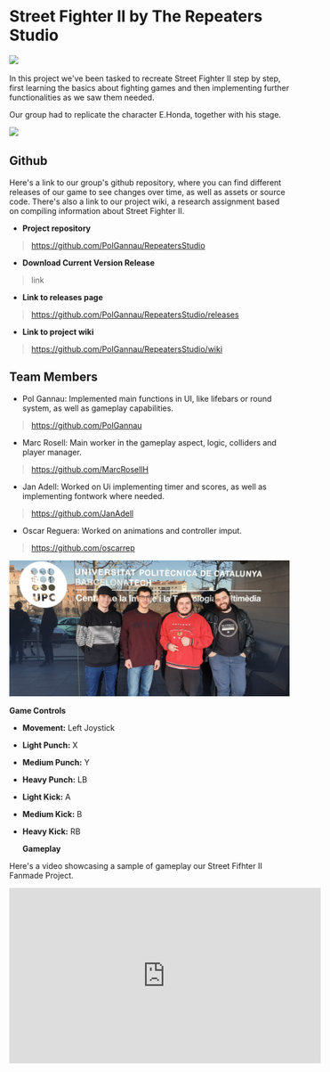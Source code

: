 # Street Fighter II by The Repeaters Studio

![](https://cdn.discordapp.com/attachments/556547182443102260/587359316542095367/RepeatersStudiolittle.png)

In this project we've been tasked to recreate Street Fighter II step by step, first learning the basics about fighting games and then implementing further functionalities as we saw them needed.
 
Our group had to replicate the character E.Honda, together with his stage.

![](https://cdn.discordapp.com/attachments/556547182443102260/587354689960673281/unknown.png)

## Github
 
Here's a link to our group's github repository, where you can find different releases of our game to see changes over time, as well as assets or source code. There's also a link to our project wiki, a research assignment based on compiling information about Street Fighter II.
 
 * **Project repository**
 ><https://github.com/PolGannau/RepeatersStudio>
 
 * **Download Current Version Release**
 
 > link
 
 * **Link to releases page**
 ><https://github.com/PolGannau/RepeatersStudio/releases>
 
 * **Link to project wiki**
 ><https://github.com/PolGannau/RepeatersStudio/wiki>
 
 
## Team Members

* Pol Gannau: Implemented main functions in UI, like lifebars or round system, as well as gameplay capabilities.
> <https://github.com/PolGannau>

* Marc Rosell: Main worker in the gameplay aspect, logic, colliders and player manager.
> <https://github.com/MarcRosellH>

* Jan Adell: Worked on Ui implementing timer and scores, as well as implementing fontwork where needed.
> <https://github.com/JanAdell>

* Oscar Reguera: Worked on animations and controller imput. 
> <https://github.com/oscarrep>

![](https://raw.githubusercontent.com/PolGannau/RepeatersStudio/master/Wiki%20Documents/Team%20Photo.jpeg)


 **Game Controls**

* **Movement:** Left Joystick
* **Light Punch:** X
* **Medium Punch:** Y
* **Heavy Punch:** LB
* **Light Kick:** A
* **Medium Kick:** B
* **Heavy Kick:** RB

  **Gameplay**
  
Here's a video showcasing a sample of gameplay our Street Fifhter II Fanmade Project.

<iframe width="560" height="315" src="https://www.youtube.com/embed/osWXkOtHFQ0" frameborder="0" allow="accelerometer; autoplay; encrypted-media; gyroscope; picture-in-picture" allowfullscreen></iframe>

 
